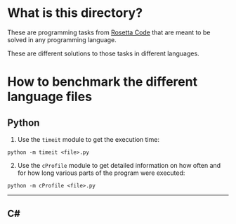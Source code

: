 # What is this directory?
These are programming tasks from [Rosetta Code](https://rosettacode.org/wiki/Category:Programming_Tasks) that are meant to be solved in any programming language.

These are different solutions to those tasks in different languages.


# How to benchmark the different language files

## Python

1. Use the `timeit` module to get the execution time:
```shell
python -m timeit <file>.py
```

2. Use the `cProfile` module to get detailed information on how often and for how long various parts of the program were executed:
```shell
python -m cProfile <file>.py
```


---

## C#
